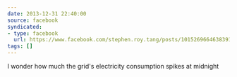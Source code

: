 ```yaml
---
date: 2013-12-31 22:40:00
source: facebook
syndicated:
- type: facebook
  url: https://www.facebook.com/stephen.roy.tang/posts/10152696646383912
tags: []
---
```


I wonder how much the grid's electricity consumption spikes at midnight